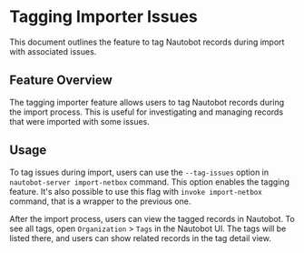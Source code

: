 # Tagging Importer Issues

This document outlines the feature to tag Nautobot records during import with associated issues.

## Feature Overview

The tagging importer feature allows users to tag Nautobot records during the import process. This is useful for investigating and managing records that were imported with some issues.

## Usage

To tag issues during import, users can use the `--tag-issues` option in `nautobot-server import-netbox` command. This option enables the tagging feature. It's also possible to use this flag with `invoke import-netbox` command, that is a wrapper to the previous one.

After the import process, users can view the tagged records in Nautobot. To see all tags, open `Organization` > `Tags` in the Nautobot UI. The tags will be listed there, and users can show related records in the tag detail view.
